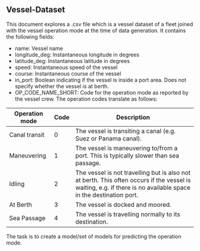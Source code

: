 ## Vessel-Dataset
This document explores a .csv file which is a vessel dataset of a fleet joined with the vessel operation mode at the time of data generation. It contains the following fields:
*	name: Vessel name
*	longitude_deg: Instantaneous longitude in degrees 
*	latitude_deg: Instantaneous latitude in degrees 
*	speed: Instantaneous speed of the vessel
*	course: Instantaneous course of the vessel
*	in_port: Boolean indicating if the vessel is inside a port area. Does not specify whether the vessel is at berth.
*	OP_CODE_NAME_SHORT: Code for the operation mode as reported by the vessel crew. The operation codes translate as follows: 

| Operation mode | Code	| Description |
| -------------- | ---- | ----------- |
| Canal transit	 |  0	| The vessel is transiting a canal (e.g. Suez or Panama canal). |
| Maneuvering	| 1	| The vessel is maneuvering to/from a port. This is typically slower than sea passage. |
| Idling	| 2	| The vessel is not travelling but is also not at berth. This often occurs if the vessel is waiting, e.g. if there is no available space in the destination port. |
| At Berth	| 3	| The vessel is docked and moored. |
| Sea Passage	| 4	| The vessel is travelling normally to its destination. |

The task is to create a model/set of models for predicting the operation mode.
